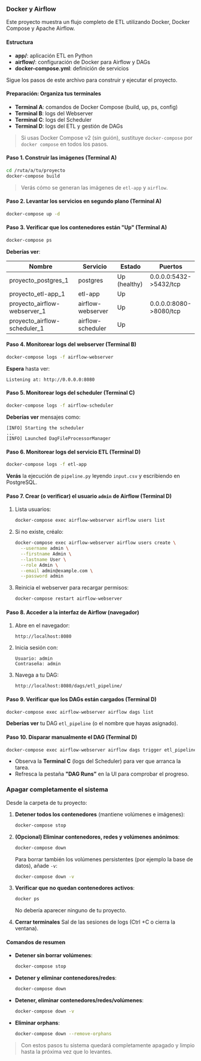 ### Docker y Airflow

Este proyecto muestra un flujo completo de ETL utilizando Docker, Docker Compose y Apache Airflow.

#### Estructura

* **app/**: aplicación ETL en Python
* **airflow/**: configuración de Docker para Airflow y DAGs
* **docker-compose.yml**: definición de servicios

Sigue los pasos de este archivo para construir y ejecutar el proyecto.

#### Preparación: Organiza tus terminales

* **Terminal A**: comandos de Docker Compose (build, up, ps, config)
* **Terminal B**: logs del Webserver
* **Terminal C**: logs del Scheduler
* **Terminal D**: logs del ETL y gestión de DAGs

> Si usas Docker Compose v2 (sin guión), sustituye `docker-compose` por `docker compose` en todos los pasos.


#### Paso 1. Construir las imágenes (Terminal A)

```bash
cd /ruta/a/tu/proyecto
docker-compose build
```

> Verás cómo se generan las imágenes de `etl-app` y `airflow`.


#### Paso 2. Levantar los servicios en segundo plano (Terminal A)

```bash
docker-compose up -d
```

#### Paso 3. Verificar que los contenedores están "Up" (Terminal A)

```bash
docker-compose ps
```

**Deberías ver**:

| Nombre                         | Servicio          | Estado       | Puertos               |
| ------------------------------ | ----------------- | ------------ | --------------------- |
| proyecto\_postgres\_1          | postgres          | Up (healthy) | 0.0.0.0:5432->5432/tcp |
| proyecto\_etl-app\_1           | etl-app           | Up           |                       |
| proyecto\_airflow-webserver\_1 | airflow-webserver | Up           | 0.0.0.0:8080->8080/tcp |
| proyecto\_airflow-scheduler\_1 | airflow-scheduler | Up           |                       |


#### Paso 4. Monitorear logs del webserver (Terminal B)

```bash
docker-compose logs -f airflow-webserver
```

**Espera** hasta ver:

```
Listening at: http://0.0.0.0:8080
```

#### Paso 5. Monitorear logs del scheduler (Terminal C)

```bash
docker-compose logs -f airflow-scheduler
```

**Deberías ver** mensajes como:

```
[INFO] Starting the scheduler
...
[INFO] Launched DagFileProcessorManager
```

#### Paso 6. Monitorear logs del servicio ETL (Terminal D)

```bash
docker-compose logs -f etl-app
```

**Verás** la ejecución de `pipeline.py` leyendo `input.csv` y escribiendo en PostgreSQL.

#### Paso 7. Crear (o verificar) el usuario `admin` de Airflow (Terminal D)

1. Lista usuarios:

   ```bash
   docker-compose exec airflow-webserver airflow users list
   ```
2. Si no existe, créalo:

   ```bash
   docker-compose exec airflow-webserver airflow users create \
     --username admin \
     --firstname Admin \
     --lastname User \
     --role Admin \
     --email admin@example.com \
     --password admin
   ```
3. Reinicia el webserver para recargar permisos:

   ```bash
   docker-compose restart airflow-webserver
   ```

#### Paso 8. Acceder a la interfaz de Airflow (navegador)

1. Abre en el navegador:

   ```
   http://localhost:8080
   ```
2. Inicia sesión con:

   ```
   Usuario: admin
   Contraseña: admin
   ```
3. Navega a tu DAG:

   ```
   http://localhost:8080/dags/etl_pipeline/
   ```

#### Paso 9. Verificar que los DAGs están cargados (Terminal D)

```bash
docker-compose exec airflow-webserver airflow dags list
```

**Deberías ver** tu DAG `etl_pipeline` (o el nombre que hayas asignado).

#### Paso 10. Disparar manualmente el DAG (Terminal D)

```bash
docker-compose exec airflow-webserver airflow dags trigger etl_pipeline
```

* Observa la **Terminal C** (logs del Scheduler) para ver que arranca la tarea.
* Refresca la pestaña **"DAG Runs”** en la UI para comprobar el progreso.


### Apagar completamente el sistema

Desde la carpeta de tu proyecto:

1. **Detener todos los contenedores** (mantiene volúmenes e imágenes):

   ```bash
   docker-compose stop
   ```
2. **(Opcional) Eliminar contenedores, redes y volúmenes anónimos**:

   ```bash
   docker-compose down
   ```

   Para borrar también los volúmenes persistentes (por ejemplo la base de datos), añade `-v`:

   ```bash
   docker-compose down -v
   ```
3. **Verificar que no quedan contenedores activos**:

   ```bash
   docker ps
   ```

   No debería aparecer ninguno de tu proyecto.
4. **Cerrar terminales**
   Sal de las sesiones de logs (Ctrl +C o cierra la ventana).


#### Comandos de resumen

* **Detener sin borrar volúmenes**:

  ```bash
  docker-compose stop
  ```
* **Detener y eliminar contenedores/redes**:

  ```bash
  docker-compose down
  ```
* **Detener, eliminar contenedores/redes/volúmenes**:

  ```bash
  docker-compose down -v
  ```
* **Eliminar orphans**:

  ```bash
  docker-compose down --remove-orphans
  ```

>Con estos pasos tu sistema quedará completamente apagado y limpio hasta la próxima vez que lo levantes.


